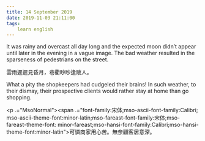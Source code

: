 ```yaml
---
title: 14 September 2019
date: 2019-11-03 21:11:00
tags:
    learn english
---
```

<p .="MsoNormal"><span lang="EN-US">It was rainy and overcast all day long and
the expected moon didn&#x2019;t appear until later in the evening in a vague image. The
bad weather resulted in the sparseness of pedestrians on the street. </span></p>

<p .="MsoNormal"><span .="font-family:&#x5B8B;&#x4F53;;mso-ascii-font-family:Calibri;
mso-ascii-theme-font:minor-latin;mso-fareast-font-family:&#x5B8B;&#x4F53;;mso-fareast-theme-font:
minor-fareast;mso-hansi-font-family:Calibri;mso-hansi-theme-font:minor-latin">&#x96F2;&#x96E8;&#x9072;&#x9072;&#x898B;&#x660F;&#x6708;&#xFF0C;&#x5DF7;&#x8862;&#x7707;&#x7707;&#x9022;&#x6563;&#x4EBA;&#x3002;</span></p><p .="MsoNormal"><span lang="EN-US">What a pity the shopkeepers had cudgeled
their brains! In such weather, to their dismay, their prospective clients would
rather stay at home than go shopping.</span></p><p .="MsoNormal"><span .="font-family:&#x5B8B;&#x4F53;;mso-ascii-font-family:Calibri;
mso-ascii-theme-font:minor-latin;mso-fareast-font-family:&#x5B8B;&#x4F53;;mso-fareast-theme-font:
minor-fareast;mso-hansi-font-family:Calibri;mso-hansi-theme-font:minor-latin">

</span></p><p .="MsoNormal"><span .="font-family:&#x5B8B;&#x4F53;;mso-ascii-font-family:Calibri;
mso-ascii-theme-font:minor-latin;mso-fareast-font-family:&#x5B8B;&#x4F53;;mso-fareast-theme-font:
minor-fareast;mso-hansi-font-family:Calibri;mso-hansi-theme-font:minor-latin">&#x53EF;&#x6190;&#x5546;&#x5BB6;&#x7528;&#x5FC3;&#x82E6;&#x3002;&#x7121;&#x5948;&#x9867;&#x5BA2;&#x5C45;&#x610F;&#x6DF1;&#x3002;</span></p>